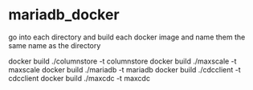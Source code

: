 # mariadb_docker

go into each directory and build each docker image and name them the same name as the directory



docker build ./columnstore -t columnstore
docker build ./maxscale -t maxscale
docker build ./mariadb -t mariadb
docker build ./cdcclient -t cdcclient
docker build ./maxcdc -t maxcdc
